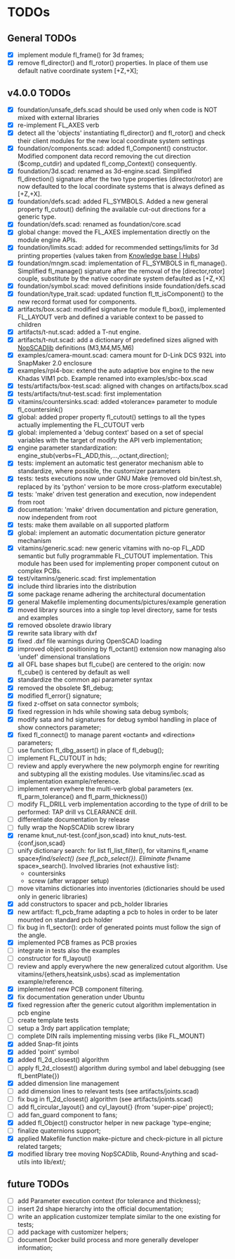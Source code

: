 # TODOs

## General TODOs

- [X] implement module fl_frame() for 3d frames;
- [X] remove fl_director() and fl_rotor() properties. In place of them use
  default native coordinate system [+Z,+X];

## v4.0.0 TODOs

- [X] foundation/unsafe_defs.scad should be used only when code is NOT mixed
  with external libraries
- [X] re-implement FL_AXES verb
- [X] detect all the 'objects' instantiating fl_director() and fl_rotor() and
  check their client modules for the new local coordinate system settings
- [X] foundation/components.scad: added fl_Component() constructor. Modified
  component data record removing the cut direction ($comp_cutdir) and updated
  fl_comp_Context() consequently.
- [X] foundation/3d.scad: renamed as 3d-engine.scad. Simplified fl_direction()
  signature after the two type properties (director/rotor) are now defaulted to
  the local coordinate  systems that is always defined as [+Z,+X].
- [X] foundation/defs.scad: added FL_SYMBOLS. Added a new general property
  fl_cutout() defining the available cut-out directions for a generic type.
- [X] foundation/defs.scad: renamed as foundation/core.scad
- [X] global change: moved the FL_AXES implementation directly on the module
  engine APIs.
- [X] foundation/limits.scad: added for recommended settings/limits for 3d
  printing properties (values taken from [Knowledge base |
  Hubs](https://www.hubs.com/knowledge-base/))
- [X] foundation/mngm.scad: implementation of FL_SYMBOLS in fl_manage().
  Simplified fl_manage() signature after the removal of the [director,rotor]
  couple, substitute by the native  coordinate system defaulted as [+Z,+X]
- [X] foundation/symbol.scad: moved definitions inside foundation/defs.scad
- [X] foundation/type_trait.scad: updated function fl_tt_isComponent() to the
  new record format used for components.
- [X] artifacts/box.scad: modified signature for module fl_box(), implemented
  FL_LAYOUT verb and defined a variable context to be passed to children
- [X] artifacts/t-nut.scad: added a T-nut engine.
- [X] artifacts/t-nut.scad: add a dictionary of predefined sizes aligned with
  [NopSCADlib](https://github.com/nophead/NopSCADlib) definitions (M3,M4,M5,M6)
- [X] examples/camera-mount.scad: camera mount for D-Link DCS 932L into
  SnapMaker 2.0 enclosure
- [X] examples/rpi4-box: extend the auto adaptive box engine to the new Khadas
  VIM1 pcb. Example renamed into examples/sbc-box.scad
- [X] tests/artifacts/box-test.scad: aligned with changes on artifacts/box.scad
- [X] tests/artifacts/tnut-test.scad: first implementation
- [X] vitamins/countersinks.scad: added «tolerance» parameter to module
  fl_countersink()
- [X] global: added proper property fl_cutout() settings to all the types
  actually implementing the FL_CUTOUT verb
- [X] global: implemented a 'debug context' based on a set of special variables
  with the target of modify the API verb implementation;
- [X] engine parameter standardization:
        engine_stub(verbs=FL_ADD,this,...,octant,direction);
- [X] tests: implement an automatic test generator mechanism able to
  standardize, where possible, the customizer parameters
- [X] tests: tests executions now under GNU Make (removed old bin/test.sh,
  replaced by its 'python' version to be more cross-platform executable)
- [X] tests: 'make' driven test generation and execution, now independent from
  root
- [X] documentation: 'make' driven documentation and picture generation, now
  independent from root
- [X] tests: make them available on all supported platform
- [X] global: implement an automatic documentation picture generator mechanism
- [X] vitamins/generic.scad: new generic vitamins with no-op FL_ADD semantic but
  fully programmable FL_CUTOUT implementation. This module has been used for
  implementing proper  component cutout on complex PCBs.
- [X] test/vitamins/generic.scad: first implementation
- [X] include third libraries into the distribution
- [X] some package rename adhering the architectural documentation
- [X] general Makefile implementing documents/pictures/example generation
- [X] moved library sources into a single top level directory, same for tests
  and examples
- [X] removed obsolete drawio library
- [X] rewrite sata library with dxf
- [X] fixed .dxf file warnings during OpenSCAD loading
- [X] improved object positioning by fl_octant() extension now managing also
  'undef' dimensional translations
- [X] all OFL base shapes but fl_cube() are centered to the origin: now
  fl_cube() is centered by default as well
- [X] standardize the common api parameter syntax
- [X] removed the obsolete $fl_debug;
- [X] modified fl_error{} signature;
- [X] fixed z-offset on sata connector symbols;
- [X] fixed regression in hds while showing sata debug symbols;
- [X] modify sata and hd signatures for debug symbol handling in place of show
  connectors parameter;
- [X] fixed fl_connect() to manage parent «octant» and «direction» parameters;
- [ ] use function fl_dbg_assert() in place of fl_debug();
- [ ] implement FL_CUTOUT in hds;
- [ ] review and apply everywhere the new polymorph engine for rewriting and
  subtyping all the existing modules. Use vitamins/iec.scad as implementation
  example/reference.
- [ ] implement everywhere the multi-verb global parameters (ex.
  fl_parm_tolerance() and fl_parm_thickness())
- [ ] modify FL_DRILL verb implementation according to the type of drill to be
  performed: TAP drill vs CLEARANCE drill.
- [ ] differentiate documentation by release
- [ ] fully wrap the NopSCADlib screw library
- [X] rename knut_nut-test.{conf,json,scad} into knut_nuts-test.{conf,json,scad}
- [ ] unify dictionary search: for list fl_list_filter(), for vitamins fl_«name
  space»_find/select() (see fl_pcb_select{}). Eliminate fl_«name
  space»_search(). Involved libraries (not exhaustive list):
  - countersinks
  - screw (after wrapper setup)
- [ ] move vitamins dictionaries into inventories (dictionaries should be used
  only in generic libraries)
- [X] add constructors to spacer and pcb_holder libraries
- [X] new artifact: fl_pcb_frame adapting a pcb to holes in order to be later
  mounted on standard pcb holder
- [ ] fix bug in fl_sector(): order of generated points must follow the sign of
  the angle.
- [X] implemented PCB frames as PCB proxies
- [ ] integrate in tests also the examples
- [ ] constructor for fl_layout()
- [ ] review and apply everywhere the new generalized cutout algorithm. Use
  vitamins/{ethers,heatsink,usbs}.scad as implementation example/reference.
- [X] implemented new PCB component filtering.
- [X] fix documentation generation under Ubuntu
- [X] fixed regression after the generic cutout algorithm implementation in pcb
  engine
- [ ] create template tests
- [ ] setup a 3rdy part application template;
- [ ] complete DIN rails implementing missing verbs (like FL_MOUNT)
- [X] added Snap-fit joints
- [X] added 'point' symbol
- [X] added fl_2d_closest() algorithm
- [ ] apply fl_2d_closest() algorithm during symbol and label debugging (see fl_bentPlate{})
- [X] added dimension line management
- [ ] add dimension lines to relevant tests (see artifacts/joints.scad)
- [ ] fix bug in fl_2d_closest() algorithm (see artifacts/joints.scad)
- [ ] add fl_circular_layout{} and cyl_layout{} (from 'super-pipe' project);
- [ ] add fan_guard component to fans;
- [X] added fl_Object() constructor helper in new package 'type-engine;
- [ ] finalize quaternions support;
- [X] applied Makefile function make-picture and check-picture in all picture related targets;
- [X] modified library tree moving NopSCADlib, Round-Anything and scad-utils into lib/ext/;

## future TODOs

- [ ] add Parameter execution context (for tolerance and thickness);
- [ ] insert 2d shape hierarchy into the official documentation;
- [ ] write an application customizer template similar to the one existing for tests;
- [ ] add package with customizer helpers;
- [ ] document Docker build process and more generally developer information;
